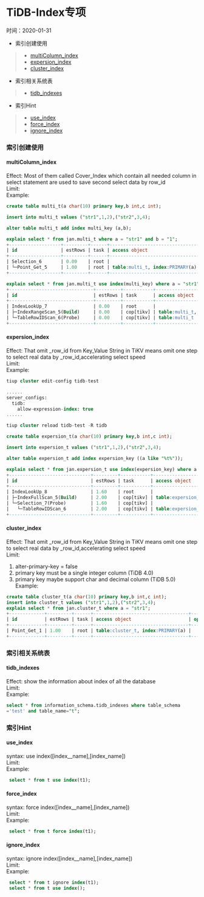 # TiDB-Index专项  
时间：2020-01-31  


 - 索引创建使用
> - [multiColumn_index](#multiColumn_index)  
> - [expersion_index](#cluster_index)  
> - [cluster_index](#cluster_index)  
 - 索引相关系统表  
> - [tidb_indexes](#tidb_indexes)  
 - 索引Hint  
> - [use_index](#use_index)  
> - [force_index](#force_index)  
> - [ignore_index](#ignore_index)  


### 索引创建使用

#### multiColumn_index
Effect: Most of them called Cover_Index which contain all needed column in select statement are used to save second select data by row_id   
Limit:   
Example:   
```sql
create table multi_t(a char(10) primary key,b int,c int);  

insert into multi_t values ("str1",1,2),("str2",3,4);

alter table multi_t add index multi_key (a,b);

explain select * from jan.multi_t where a = "str1" and b = "1";
+-------------------+---------+------+---------------------------------+----------------------+
| id                | estRows | task | access object                   | operator info        |
+-------------------+---------+------+---------------------------------+----------------------+
| Selection_6       | 0.00    | root |                                 | eq(jan.multi_t.b, 1) |
| └─Point_Get_5     | 1.00    | root | table:multi_t, index:PRIMARY(a) |                      |
+-------------------+---------+------+---------------------------------+----------------------+ 

explain select * from jan.multi_t use index(multi_key) where a = "str1" and b = "1";
+-------------------------------+---------+-----------+--------------------------------------+-----------------------------------------------------------+
| id                            | estRows | task      | access object                        | operator info                                             |
+-------------------------------+---------+-----------+--------------------------------------+-----------------------------------------------------------+
| IndexLookUp_7                 | 0.00    | root      |                                      |                                                           |
| ├─IndexRangeScan_5(Build)     | 0.00    | cop[tikv] | table:multi_t, index:multi_key(a, b) | range:["str1" 1,"str1" 1], keep order:false, stats:pseudo |
| └─TableRowIDScan_6(Probe)     | 0.00    | cop[tikv] | table:multi_t                        | keep order:false, stats:pseudo                            |
+-------------------------------+---------+-----------+--------------------------------------+-----------------------------------------------------------+
```


#### expersion_index
Effect: That omit _row_id from Key_Value String in TiKV means omit one step to select real data by _row_id,accelerating select speed   
Limit:    
Example:   
```sql
tiup cluster edit-config tidb-test

......
server_configs:
  tidb:
    allow-expression-index: true
......

tiup cluster reload tidb-test -R tidb

create table expersion_t(a char(10) primary key,b int,c int);  

insert into expersion_t values ("str1",1,2),("str2",3,4);

alter table expersion_t add index expersion_key ((a like "%t%"));  

explain select * from jan.expersion_t use index(expersion_key) where a like '%t%';
+------------------------------+---------+-----------+-------------------------------------------------------------+------------------------------------+
| id                           | estRows | task      | access object                                               | operator info                      |
+------------------------------+---------+-----------+-------------------------------------------------------------+------------------------------------+
| IndexLookUp_8                | 1.60    | root      |                                                             |                                    |
| ├─IndexFullScan_5(Build)     | 2.00    | cop[tikv] | table:expersion_t, index:expersion_key(`a` like _utf8'%t%') | keep order:false, stats:pseudo     |
| └─Selection_7(Probe)         | 1.60    | cop[tikv] |                                                             | like(jan.expersion_t.a, "%t%", 92) |
|   └─TableRowIDScan_6         | 2.00    | cop[tikv] | table:expersion_t                                           | keep order:false, stats:pseudo     |
+------------------------------+---------+-----------+-------------------------------------------------------------+------------------------------------+
```



#### cluster_index
Effect: That omit _row_id from Key_Value String in TiKV means omit one step to select real data by _row_id,accelerating select speed   
Limit:   
  1. alter-primary-key = false 
  2. primary key must be a single integer column (TiDB 4.0)
  3. primary key maybe support char and decimal column (TiDB 5.0)    
Example:   
```sql
create table cluster_t(a char(10) primary key,b int,c int);  
insert into cluster_t values ("str1",1,2),("str2",3,4);
explain select * from jan.cluster_t where a = "str1";
+-------------+---------+------+-----------------------------------+---------------+
| id          | estRows | task | access object                     | operator info |
+-------------+---------+------+-----------------------------------+---------------+
| Point_Get_1 | 1.00    | root | table:cluster_t, index:PRIMARY(a) |               |
+-------------+---------+------+-----------------------------------+---------------+
```


### 索引相关系统表  

#### tidb_indexes  
Effect: show the information about index of all the database    
Limit:    
Example:   
```sql
select * from information_schema.tidb_indexes where table_schema
='test' and table_name="t";
```

### 索引Hint  

#### use_index   
syntax: use index([index__name],[index_name])   
Limit:   
Example:    
  ```sql
   select * from t use index(t1);
  ```
#### force_index    
syntax: force index([index__name],[index_name])    
Limit:   
Example:      
  ```sql
   select * from t force index(t1);
  ```

#### ignore_index    
syntax: ignore index([index__name],[index_name])   
Limit:   
Example:    
  ```sql
   select * from t ignore index(t1);
   select * from t use index();
  ```